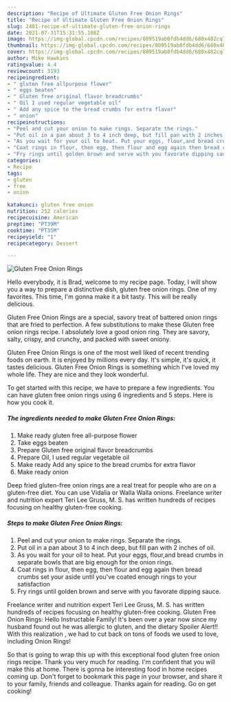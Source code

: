```yaml
---
description: "Recipe of Ultimate Gluten Free Onion Rings"
title: "Recipe of Ultimate Gluten Free Onion Rings"
slug: 2401-recipe-of-ultimate-gluten-free-onion-rings
date: 2021-07-31T15:31:55.108Z
image: https://img-global.cpcdn.com/recipes/809519ab0fdb4dd6/680x482cq70/gluten-free-onion-rings-recipe-main-photo.jpg
thumbnail: https://img-global.cpcdn.com/recipes/809519ab0fdb4dd6/680x482cq70/gluten-free-onion-rings-recipe-main-photo.jpg
cover: https://img-global.cpcdn.com/recipes/809519ab0fdb4dd6/680x482cq70/gluten-free-onion-rings-recipe-main-photo.jpg
author: Mike Hawkins
ratingvalue: 4.4
reviewcount: 3193
recipeingredient:
- " gluten free allpurpose flower"
- " eggs beaten"
- " Gluten free original flavor breadcrumbs"
- " Oil I used regular vegetable oil"
- " Add any spice to the bread crumbs for extra flavor"
- " onion"
recipeinstructions:
- "Peel and cut your onion to make rings. Separate the rings."
- "Put oil in a pan about 3 to 4 inch deep, but fill pan with 2 inches of oil."
- "As you wait for your oil to heat. Put your eggs, flour,and bread crumbs in separate bowls that are big enough for the onion rings."
- "Coat rings in flour, then egg, then flour and egg again then bread crumbs set your aside until you&#39;ve coated enough rings to your satisfaction"
- "Fry rings until golden brown and serve with you favorate dipping sauce."
categories:
- Recipe
tags:
- gluten
- free
- onion

katakunci: gluten free onion 
nutrition: 252 calories
recipecuisine: American
preptime: "PT39M"
cooktime: "PT35M"
recipeyield: "1"
recipecategory: Dessert

---
```



![Gluten Free Onion Rings](https://img-global.cpcdn.com/recipes/809519ab0fdb4dd6/680x482cq70/gluten-free-onion-rings-recipe-main-photo.jpg)

Hello everybody, it is Brad, welcome to my recipe page. Today, I will show you a way to prepare a distinctive dish, gluten free onion rings. One of my favorites. This time, I'm gonna make it a bit tasty. This will be really delicious.

Gluten Free Onion Rings are a special, savory treat of battered onion rings that are fried to perfection. A few substitutions to make these Gluten free onion rings recipe. I absolutely love a good onion ring. They are savory, salty, crispy, and crunchy, and packed with sweet oniony.

Gluten Free Onion Rings is one of the most well liked of recent trending foods on earth. It is enjoyed by millions every day. It's simple, it's quick, it tastes delicious. Gluten Free Onion Rings is something which I've loved my whole life. They are nice and they look wonderful.


To get started with this recipe, we have to prepare a few ingredients. You can have gluten free onion rings using 6 ingredients and 5 steps. Here is how you cook it.

<!--inarticleads1-->

##### The ingredients needed to make Gluten Free Onion Rings:

1. Make ready  gluten free all-purpose flower
1. Take  eggs beaten
1. Prepare  Gluten free original flavor breadcrumbs
1. Prepare  Oil, I used regular vegetable oil
1. Make ready  Add any spice to the bread crumbs for extra flavor
1. Make ready  onion


Deep fried gluten-free onion rings are a real treat for people who are on a gluten-free diet. You can use Vidalia or Walla Walla onions. Freelance writer and nutrition expert Teri Lee Gruss, M. S. has written hundreds of recipes focusing on healthy gluten-free cooking. 

<!--inarticleads2-->

##### Steps to make Gluten Free Onion Rings:

1. Peel and cut your onion to make rings. Separate the rings.
1. Put oil in a pan about 3 to 4 inch deep, but fill pan with 2 inches of oil.
1. As you wait for your oil to heat. Put your eggs, flour,and bread crumbs in separate bowls that are big enough for the onion rings.
1. Coat rings in flour, then egg, then flour and egg again then bread crumbs set your aside until you&#39;ve coated enough rings to your satisfaction
1. Fry rings until golden brown and serve with you favorate dipping sauce.


Freelance writer and nutrition expert Teri Lee Gruss, M. S. has written hundreds of recipes focusing on healthy gluten-free cooking. Gluten Free Onion Rings: Hello Instructable Family! It&#39;s been over a year now since my husband found out he was allergic to gluten, and the dietary Spoiler Alert!! With this realization , we had to cut back on tons of foods we used to love, including Onion Rings! 

So that is going to wrap this up with this exceptional food gluten free onion rings recipe. Thank you very much for reading. I'm confident that you will make this at home. There is gonna be interesting food in home recipes coming up. Don't forget to bookmark this page in your browser, and share it to your family, friends and colleague. Thanks again for reading. Go on get cooking!
